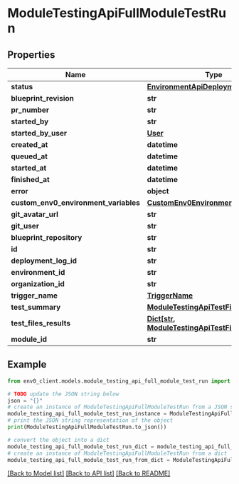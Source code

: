 # ModuleTestingApiFullModuleTestRun


## Properties

Name | Type | Description | Notes
------------ | ------------- | ------------- | -------------
**status** | [**EnvironmentApiDeploymentLogStatus**](EnvironmentApiDeploymentLogStatus.md) |  | [optional] 
**blueprint_revision** | **str** |  | [optional] 
**pr_number** | **str** |  | [optional] 
**started_by** | **str** |  | [optional] 
**started_by_user** | [**User**](User.md) |  | [optional] 
**created_at** | **datetime** |  | [optional] 
**queued_at** | **datetime** |  | [optional] 
**started_at** | **datetime** |  | [optional] 
**finished_at** | **datetime** |  | [optional] 
**error** | **object** |  | [optional] 
**custom_env0_environment_variables** | [**CustomEnv0EnvironmentVariables**](CustomEnv0EnvironmentVariables.md) |  | [optional] 
**git_avatar_url** | **str** |  | [optional] 
**git_user** | **str** |  | [optional] 
**blueprint_repository** | **str** |  | [optional] 
**id** | **str** |  | [optional] 
**deployment_log_id** | **str** |  | 
**environment_id** | **str** |  | 
**organization_id** | **str** |  | 
**trigger_name** | [**TriggerName**](TriggerName.md) |  | [optional] 
**test_summary** | [**ModuleTestingApiTestFileSummary**](ModuleTestingApiTestFileSummary.md) |  | [optional] 
**test_files_results** | [**Dict[str, ModuleTestingApiTestFileResult]**](ModuleTestingApiTestFileResult.md) |  | [optional] 
**module_id** | **str** |  | [optional] 

## Example

```python
from env0_client.models.module_testing_api_full_module_test_run import ModuleTestingApiFullModuleTestRun

# TODO update the JSON string below
json = "{}"
# create an instance of ModuleTestingApiFullModuleTestRun from a JSON string
module_testing_api_full_module_test_run_instance = ModuleTestingApiFullModuleTestRun.from_json(json)
# print the JSON string representation of the object
print(ModuleTestingApiFullModuleTestRun.to_json())

# convert the object into a dict
module_testing_api_full_module_test_run_dict = module_testing_api_full_module_test_run_instance.to_dict()
# create an instance of ModuleTestingApiFullModuleTestRun from a dict
module_testing_api_full_module_test_run_from_dict = ModuleTestingApiFullModuleTestRun.from_dict(module_testing_api_full_module_test_run_dict)
```
[[Back to Model list]](../README.md#documentation-for-models) [[Back to API list]](../README.md#documentation-for-api-endpoints) [[Back to README]](../README.md)


